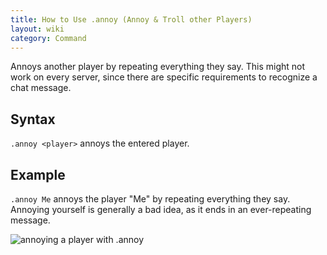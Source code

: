 ```yaml
---
title: How to Use .annoy (Annoy & Troll other Players)
layout: wiki
category: Command
---
```

Annoys another player by repeating everything they say. This might not work on every server, since there are specific requirements to recognize a chat message.

## Syntax
`.annoy <player>` annoys the entered player.

## Example
`.annoy Me` annoys the player "Me" by repeating everything they say. Annoying yourself is generally a bad idea, as it ends in an ever-repeating message.

![annoying a player with .annoy](https://cloud.githubusercontent.com/assets/11584045/13553635/592c24c0-e398-11e5-854a-f14e85a83490.png)
